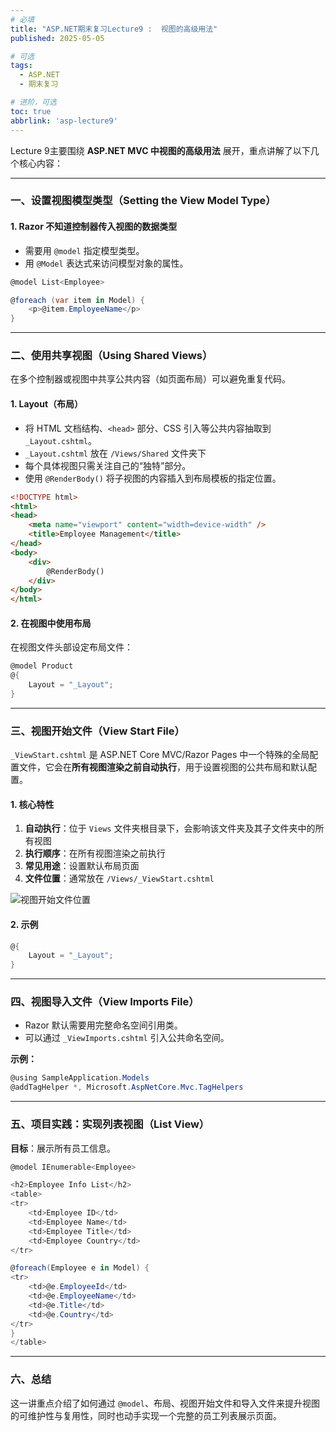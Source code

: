 ```yaml
---
# 必填
title: "ASP.NET期末复习Lecture9 :  视图的高级用法"
published: 2025-05-05

# 可选
tags:
  - ASP.NET 
  - 期末复习

# 进阶，可选
toc: true
abbrlink: 'asp-lecture9'
---
```



Lecture 9主要围绕 **ASP.NET MVC 中视图的高级用法** 展开，重点讲解了以下几个核心内容：

---
### 一、设置视图模型类型（Setting the View Model Type）

#### 1. Razor 不知道控制器传入视图的数据类型

- 需要用 `@model` 指定模型类型。
- 用 `@Model` 表达式来访问模型对象的属性。

```csharp
@model List<Employee>

@foreach (var item in Model) {
    <p>@item.EmployeeName</p>
}
```

---

### 二、使用共享视图（Using Shared Views）

在多个控制器或视图中共享公共内容（如页面布局）可以避免重复代码。

#### 1. Layout（布局）

- 将 HTML 文档结构、`<head>` 部分、CSS 引入等公共内容抽取到 `_Layout.cshtml`。
- `_Layout.cshtml` 放在 `/Views/Shared` 文件夹下
- 每个具体视图只需关注自己的“独特”部分。
- 使用 `@RenderBody()` 将子视图的内容插入到布局模板的指定位置。

```html
<!DOCTYPE html>
<html>
<head>
    <meta name="viewport" content="width=device-width" />
    <title>Employee Management</title>
</head>
<body>
    <div>
        @RenderBody()
    </div>
</body>
</html>
```

#### 2. 在视图中使用布局

在视图文件头部设定布局文件：

```csharp
@model Product
@{
    Layout = "_Layout";
}
```

---

### 三、视图开始文件（View Start File）

`_ViewStart.cshtml` 是 ASP.NET Core MVC/Razor Pages 中一个特殊的全局配置文件，它会在**所有视图渲染之前自动执行**，用于设置视图的公共布局和默认配置。

#### 1. 核心特性

1. **自动执行**：位于 `Views` 文件夹根目录下，会影响该文件夹及其子文件夹中的所有视图
2. **执行顺序**：在所有视图渲染之前执行
3. **常见用途**：设置默认布局页面
4. **文件位置**：通常放在 `/Views/_ViewStart.cshtml`

![视图开始文件位置](https://cdn.ethanzhou.cn/i/2025/05/05/6818ab03d838f.jpg)

#### 2. 示例

```csharp
@{
    Layout = "_Layout";
}
```

---

### 四、视图导入文件（View Imports File）

- Razor 默认需要用完整命名空间引用类。
- 可以通过 `_ViewImports.cshtml` 引入公共命名空间。

**示例：**

```csharp
@using SampleApplication.Models
@addTagHelper *, Microsoft.AspNetCore.Mvc.TagHelpers
```

---

### 五、项目实践：实现列表视图（List View）

**目标**：展示所有员工信息。

```csharp
@model IEnumerable<Employee>

<h2>Employee Info List</h2>
<table>
<tr>
    <td>Employee ID</td>
    <td>Employee Name</td>
    <td>Employee Title</td>
    <td>Employee Country</td>
</tr>

@foreach(Employee e in Model) {
<tr>
    <td>@e.EmployeeId</td>
    <td>@e.EmployeeName</td>
    <td>@e.Title</td>
    <td>@e.Country</td>
</tr>
}
</table>
```

---

### 六、总结

这一讲重点介绍了如何通过 `@model`、布局、视图开始文件和导入文件来提升视图的可维护性与复用性，同时也动手实现一个完整的员工列表展示页面。

